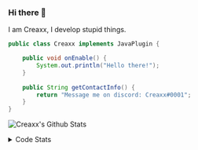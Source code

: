 ### Hi there 👋

I am Creaxx, I develop stupid things. 

```java
public class Creaxx implements JavaPlugin {

    public void onEnable() {
        System.out.println("Hello there!");
    }
    
    public String getContactInfo() {
        return "Message me on discord: Creaxx#0001";
    }
}
```

![Creaxx's Github Stats](https://github-readme-stats.vercel.app/api?username=CreaxxOG&show_icons=true&theme=dark&count_private=true)

<details>
  <summary>Code Stats</summary>

<!--START_SECTION:waka-->
![Code Time](http://img.shields.io/badge/Code%20Time-609%20hrs%203%20mins-blue)

![Lines of code](https://img.shields.io/badge/From%20Hello%20World%20I%27ve%20Written-10%20Thousand%20lines%20of%20code-blue)

**🐱 My GitHub Data** 

> 🏆 52 Contributions in the Year 2022
 > 
> 📦 378.5 kB Used in GitHub's Storage 
 > 
> 🚫 Not Opted to Hire
 > 
> 📜 1 Public Repository 
 > 
> 🔑 4 Private Repositories  
 > 
**I'm a Night 🦉** 

```text
🌞 Morning    21 commits     ███░░░░░░░░░░░░░░░░░░░░░░   12.0% 
🌆 Daytime    62 commits     ████████░░░░░░░░░░░░░░░░░   35.43% 
🌃 Evening    88 commits     ████████████░░░░░░░░░░░░░   50.29% 
🌙 Night      4 commits      ░░░░░░░░░░░░░░░░░░░░░░░░░   2.29%

```
📅 **I'm Most Productive on Friday** 

```text
Monday       19 commits     ██░░░░░░░░░░░░░░░░░░░░░░░   10.86% 
Tuesday      15 commits     ██░░░░░░░░░░░░░░░░░░░░░░░   8.57% 
Wednesday    26 commits     ███░░░░░░░░░░░░░░░░░░░░░░   14.86% 
Thursday     27 commits     ███░░░░░░░░░░░░░░░░░░░░░░   15.43% 
Friday       32 commits     ████░░░░░░░░░░░░░░░░░░░░░   18.29% 
Saturday     32 commits     ████░░░░░░░░░░░░░░░░░░░░░   18.29% 
Sunday       24 commits     ███░░░░░░░░░░░░░░░░░░░░░░   13.71%

```


📊 **This Week I Spent My Time On** 

```text
💬 Programming Languages: 
Java                     3 hrs 40 mins       ████████████████████████░   98.73% 
YAML                     2 mins              ░░░░░░░░░░░░░░░░░░░░░░░░░   1.27%

🔥 Editors: 
IntelliJ                 3 hrs 43 mins       █████████████████████████   100.0%

```

**I Mostly Code in Java** 

```text
Java                     4 repos             ████████████████░░░░░░░░░   66.67% 
EJS                      1 repo              ████░░░░░░░░░░░░░░░░░░░░░   16.67% 
Kotlin                   1 repo              ████░░░░░░░░░░░░░░░░░░░░░   16.67%

```



 Last Updated on 08/03/2022 06:27:53 UTC
<!--END_SECTION:waka-->
</details>
